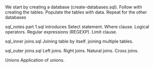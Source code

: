 We start by creating a database (create-databases.sql).
Follow with creating the tables.
Populate the tables with data.
Repeat for the other databases


sql_notes part 1.sql introduces
Select statement.
Where clause.
Logical operators.
Regular expressions (REGEXP).
Limit clause.

sql_inner joins.sql
Joining table by itself.
joining multiple tables.


sql_outer joins.sql
Left joins.
Right joins.
Natural joins.
Cross joins.


Unions
Application of unions.
